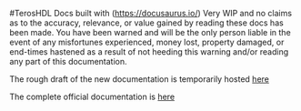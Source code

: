 #TerosHDL Docs built with <Docusaurus>(https://docusaurus.io/)
Very WIP and no claims as to the accuracy, relevance, or value gained by reading these docs has been made. You have been warned and will be the only person liable in the event of any misfortunes experienced, money lost, property damaged, or end-times hastened as a result of not heeding this warning and/or reading any part of this documentation. 

The rough draft of the new documentation is temporarily hosted [here](https://teroshdl.xenador-hermes.com)

The complete official documentation is [here](https://github.com/TerosTechnology/terosHDLdoc)

